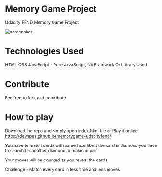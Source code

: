 # Memory Game Project
Udacity FEND Memory Game Project

![screenshot](https://user-images.githubusercontent.com/34937403/42815116-1842570a-89e4-11e8-921c-fe4a2e27b7e9.png)


# Technologies Used
HTML
CSS
JavaScript - Pure JavaScript, No Framwork Or Library Used

# Contribute
Fee free to fork and contribute 

# How to play
Download the repo and simply open index.html file or Play it online https://devhpes.github.io/memorygame-udacityfend/

You have to match cards with same face like it the card is diamond you have to search for another diamond to make an pair 

Your moves will be counted as you reveal the cards 

Challenge - Match every card in less time and less moves


